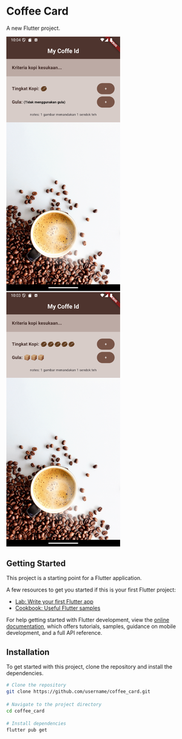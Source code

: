 # Coffee Card

A new Flutter project.

<img src="/assets/img/tampilan_awal.png" alt="Tampilan Awal" width="300" style="margin-right: 80px;"/>
<img src="/assets/img/tampilan_setelah.png" alt="Tampilan Setelah" width="300"/>

## Getting Started

This project is a starting point for a Flutter application.

A few resources to get you started if this is your first Flutter project:

- [Lab: Write your first Flutter app](https://docs.flutter.dev/get-started/codelab)
- [Cookbook: Useful Flutter samples](https://docs.flutter.dev/cookbook)

For help getting started with Flutter development, view the
[online documentation](https://docs.flutter.dev/), which offers tutorials,
samples, guidance on mobile development, and a full API reference.

## Installation

To get started with this project, clone the repository and install the dependencies.

```bash
# Clone the repository
git clone https://github.com/username/coffee_card.git

# Navigate to the project directory
cd coffee_card

# Install dependencies
flutter pub get
